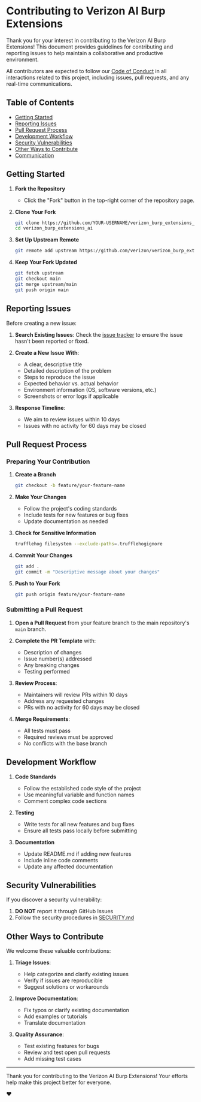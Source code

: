 # Contributing to Verizon AI Burp Extensions

Thank you for your interest in contributing to the Verizon AI Burp Extensions! This document provides guidelines for contributing and reporting issues to help maintain a collaborative and productive environment.

All contributors are expected to follow our [Code of Conduct](CODE_OF_CONDUCT.md) in all interactions related to this project, including issues, pull requests, and any real-time communications.

## Table of Contents

- [Getting Started](#getting-started)
- [Reporting Issues](#reporting-issues)
- [Pull Request Process](#pull-request-process)
- [Development Workflow](#development-workflow)
- [Security Vulnerabilities](#security-vulnerabilities)
- [Other Ways to Contribute](#other-ways-to-contribute)
- [Communication](#communication)

## Getting Started

1. **Fork the Repository**
   - Click the "Fork" button in the top-right corner of the repository page.

2. **Clone Your Fork**
   ```bash
   git clone https://github.com/YOUR-USERNAME/verizon_burp_extensions_ai.git
   cd verizon_burp_extensions_ai
   ```

3. **Set Up Upstream Remote**
   ```bash
   git remote add upstream https://github.com/verizon/verizon_burp_extensions_ai.git
   ```

4. **Keep Your Fork Updated**
   ```bash
   git fetch upstream
   git checkout main
   git merge upstream/main
   git push origin main
   ```

## Reporting Issues

Before creating a new issue:

1. **Search Existing Issues**: Check the [issue tracker](https://github.com/verizon/verizon_burp_extensions_ai/issues) to ensure the issue hasn't been reported or fixed.

2. **Create a New Issue With**:
   - A clear, descriptive title
   - Detailed description of the problem
   - Steps to reproduce the issue
   - Expected behavior vs. actual behavior
   - Environment information (OS, software versions, etc.)
   - Screenshots or error logs if applicable

3. **Response Timeline**: 
   - We aim to review issues within 10 days
   - Issues with no activity for 60 days may be closed

## Pull Request Process

### Preparing Your Contribution

1. **Create a Branch**
   ```bash
   git checkout -b feature/your-feature-name
   ```

2. **Make Your Changes**
   - Follow the project's coding standards
   - Include tests for new features or bug fixes
   - Update documentation as needed

3. **Check for Sensitive Information**
   ```bash
   trufflehog filesystem --exclude-paths=.trufflehogignore
   ```

4. **Commit Your Changes**
   ```bash
   git add .
   git commit -m "Descriptive message about your changes"
   ```

5. **Push to Your Fork**
   ```bash
   git push origin feature/your-feature-name
   ```

### Submitting a Pull Request

1. **Open a Pull Request** from your feature branch to the main repository's `main` branch.

2. **Complete the PR Template** with:
   - Description of changes
   - Issue number(s) addressed
   - Any breaking changes
   - Testing performed

3. **Review Process**:
   - Maintainers will review PRs within 10 days
   - Address any requested changes
   - PRs with no activity for 60 days may be closed

4. **Merge Requirements**:
   - All tests must pass
   - Required reviews must be approved
   - No conflicts with the base branch

## Development Workflow

1. **Code Standards**
   - Follow the established code style of the project
   - Use meaningful variable and function names
   - Comment complex code sections

2. **Testing**
   - Write tests for all new features and bug fixes
   - Ensure all tests pass locally before submitting

3. **Documentation**
   - Update README.md if adding new features
   - Include inline code comments
   - Update any affected documentation

## Security Vulnerabilities

If you discover a security vulnerability:

1. **DO NOT** report it through GitHub Issues
2. Follow the security procedures in [SECURITY.md](SECURITY.md)

## Other Ways to Contribute

We welcome these valuable contributions:

1. **Triage Issues**:
   - Help categorize and clarify existing issues
   - Verify if issues are reproducible
   - Suggest solutions or workarounds

2. **Improve Documentation**:
   - Fix typos or clarify existing documentation
   - Add examples or tutorials
   - Translate documentation

3. **Quality Assurance**:
   - Test existing features for bugs
   - Review and test open pull requests
   - Add missing test cases


---

Thank you for contributing to the Verizon AI Burp Extensions! Your efforts help make this project better for everyone.

:heart:

